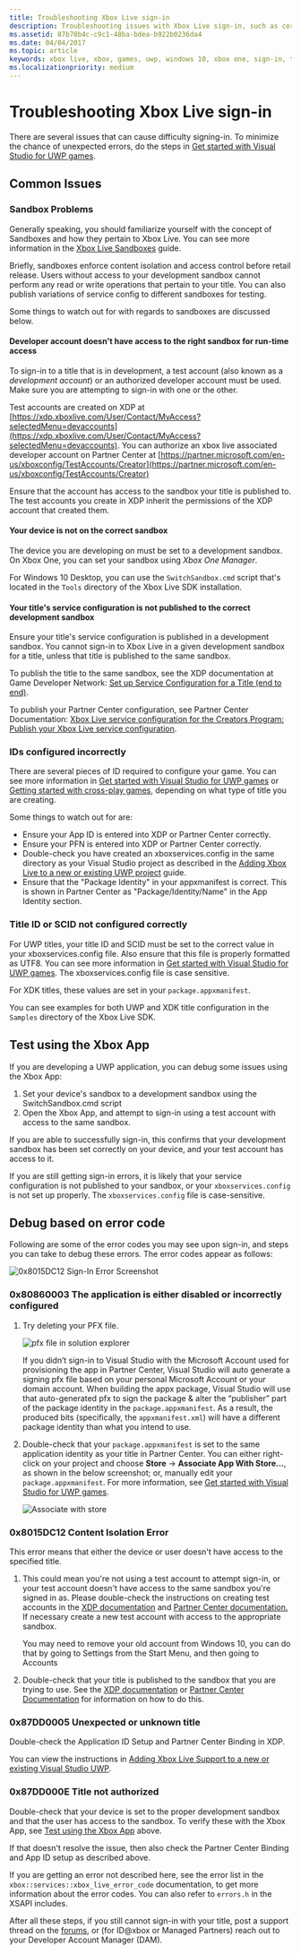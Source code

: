 ```yaml
---
title: Troubleshooting Xbox Live sign-in
description: Troubleshooting issues with Xbox Live sign-in, such as correct sandbox and configuration IDs.
ms.assetid: 87b70b4c-c9c1-48ba-bdea-b922b0236da4
ms.date: 04/04/2017
ms.topic: article
keywords: xbox live, xbox, games, uwp, windows 10, xbox one, sign-in, troubleshoot
ms.localizationpriority: medium
---
```


# Troubleshooting Xbox Live sign-in

There are several issues that can cause difficulty signing-in.
To minimize the chance of unexpected errors, do the steps in [Get started with Visual Studio for UWP games](../../get-started-with-partner/get-started-with-visual-studio-and-uwp.md).


## Common Issues


### Sandbox Problems

Generally speaking, you should familiarize yourself with the concept of Sandboxes and how they pertain to Xbox Live.
You can see more information in the [Xbox Live Sandboxes](../../xbox-live-sandboxes.md) guide.

Briefly, sandboxes enforce content isolation and access control before retail release.
Users without access to your development sandbox cannot perform any read or write operations that pertain to your title.
You can also publish variations of service config to different sandboxes for testing.

Some things to watch out for with regards to sandboxes are discussed below.


#### Developer account doesn't have access to the right sandbox for run-time access

To sign-in to a title that is in development, a test account (also known as a *development account*) or an authorized developer account must be used.
Make sure you are attempting to sign-in with one or the other.

Test accounts are created on XDP at [https://xdp.xboxlive.com/User/Contact/MyAccess?selectedMenu=devaccounts](https://xdp.xboxlive.com/User/Contact/MyAccess?selectedMenu=devaccounts).
You can authorize an xbox live associated developer account on Partner Center at [https://partner.microsoft.com/en-us/xboxconfig/TestAccounts/Creator](https://partner.microsoft.com/en-us/xboxconfig/TestAccounts/Creator)

Ensure that the account has access to the sandbox your title is published to.
The test accounts you create in XDP inherit the permissions of the XDP account that created them.


#### Your device is not on the correct sandbox

The device you are developing on must be set to a development sandbox.
On Xbox One, you can set your sandbox using *Xbox One Manager*.

For Windows 10 Desktop, you can use the `SwitchSandbox.cmd` script that's located in the `Tools` directory of the Xbox Live SDK installation.


#### Your title's service configuration is not published to the correct development sandbox

Ensure your title's service configuration is published in a development sandbox.
You cannot sign-in to Xbox Live in a given development sandbox for a title, unless that title is published to the same sandbox.

To publish the title to the same sandbox, see the XDP documentation at Game Developer Network:
[Set up Service Configuration for a Title (end to end)](https://developer.xboxlive.com/en-us/xdphelp/development/xdpdocs/Pages/setting_up_service_configuration_03_31_16.aspx#PublishServiceConfig).

To publish your Partner Center configuration, see Partner Center Documentation: [Xbox Live service configuration for the Creators Program: Publish your Xbox Live service configuration](../../get-started-with-creators/xbox-live-service-configuration-creators.md#publish-your-xbox-live-service-configuration).


### IDs configured incorrectly

There are several pieces of ID required to configure your game.
You can see more information in [Get started with Visual Studio for UWP games](../../get-started-with-partner/get-started-with-visual-studio-and-uwp.md) or [Getting started with cross-play games](../../get-started-with-partner/get-started-with-cross-play-games.md), depending on what type of title you are creating.

Some things to watch out for are:
* Ensure your App ID is entered into XDP or Partner Center correctly.
* Ensure your PFN is entered into XDP or Partner Center correctly.
* Double-check you have created an xboxservices.config in the same directory as your Visual Studio project as described in the [Adding Xbox Live to a new or existing UWP project](../../get-started-with-partner/get-started-with-visual-studio-and-uwp.md) guide.
* Ensure that the "Package Identity" in your appxmanifest is correct. This is shown in Partner Center as "Package/Identity/Name" in the App Identity section.


### Title ID or SCID not configured correctly

For UWP titles, your title ID and SCID must be set to the correct value in your xboxservices.config file. Also ensure that this file is properly formatted as UTF8. You can see more information in [Get started with Visual Studio for UWP games](../../get-started-with-partner/get-started-with-visual-studio-and-uwp.md). The xboxservices.config file is case sensitive.

For XDK titles, these values are set in your `package.appxmanifest`.

You can see examples for both UWP and XDK title configuration in the `Samples` directory of the Xbox Live SDK.


## Test using the Xbox App

If you are developing a UWP application, you can debug some issues using the Xbox App:
1. Set your device's sandbox to a development sandbox using the SwitchSandbox.cmd script
2. Open the Xbox App, and attempt to sign-in using a test account with access to the same sandbox.

If you are able to successfully sign-in, this confirms that your development sandbox has been set correctly on your device, and your test account has access to it.

If you are still getting sign-in errors, it is likely that your service configuration is not published to your sandbox, or your `xboxservices.config` is not set up properly.
The `xboxservices.config` file is case-sensitive.


## Debug based on error code

Following are some of the error codes you may see upon sign-in, and steps you can take to debug these errors.
The error codes appear as follows:

![0x8015DC12 Sign-In Error Screenshot](../../images/troubleshooting/sign_in_error.png)


### 0x80860003 The application is either disabled or incorrectly configured

1. Try deleting your PFX file.

   ![pfx file in solution explorer](../../images/troubleshooting/pfx_file.png)

   If you didn’t sign-in to Visual Studio with the Microsoft Account used for provisioning the app in Partner Center, Visual Studio will auto generate a signing pfx file based on your personal Microsoft Account or your domain account.
   When building the appx package, Visual Studio will use that auto-generated pfx to sign the package & alter the “publisher” part of the package identity in the `package.appxmanifest`.
   As a result, the produced bits (specifically, the `appxmanifest.xml`) will have a different package identity than what you intend to use.

2. Double-check that your `package.appxmanifest` is set to the same application identity as your title in Partner Center.
   You can either right-click on your project and choose **Store** -> **Associate App With Store...**, as shown in the below screenshot; or, manually edit your `package.appxmanifest`.
   For more information, see [Get started with Visual Studio for UWP games](../../get-started-with-partner/get-started-with-visual-studio-and-uwp.md).

   ![Associate with store](../../images/troubleshooting/appxmanifest_binding.png)


### 0x8015DC12 Content Isolation Error

This error means that either the device or user doesn't have access to the specified title.

1. This could mean you're not using a test account to attempt sign-in, or your test account doesn't have access to the same sandbox you're signed in as.
   Please double-check the instructions on creating test accounts in the [XDP documentation](https://developer.xboxlive.com/en-us/xdphelp/development/xdpdocs/Pages/creating_development_accounts_03_31_16.aspx) and [Partner Center documentation.](../../xbox-live-test-accounts.md) If necessary create a new test account with access to the appropriate sandbox.

    You may need to remove your old account from Windows 10, you can do that by going to Settings from the Start Menu, and then going to Accounts

2. Double-check that your title is published to the sandbox that you are trying to use.
   See the [XDP documentation](https://developer.xboxlive.com/en-us/xdphelp/development/xdpdocs/Pages/setting_up_service_configuration_03_31_16.aspx#PublishServiceConfig) or [Partner Center Documentation](../../xbox-live-service-configuration.md#sandbox-ids) for information on how to do this.


### 0x87DD0005 Unexpected or unknown title

Double-check the Application ID Setup and Partner Center Binding in XDP.

<!--tbd fix the hot text-->
You can view the instructions in [Adding Xbox Live Support to a new or existing Visual Studio UWP](https://docs.microsoft.com/en-us/windows-hardware/drivers/devapps/step-1--create-a-uwp-device-app#associate-your-app-with-the-microsoft-store).


### 0x87DD000E Title not authorized

Double-check that your device is set to the proper development sandbox and that the user has access to the sandbox.
To verify these with the Xbox App, see [Test using the Xbox App](#test-using-the-xbox-app) above.

If that doesn't resolve the issue, then also check the Partner Center Binding and App ID setup as described above.

If you are getting an error not described here, see the error list in the `xbox::services::xbox_live_error_code` documentation, to get more information about the error codes.
You can also refer to `errors.h` in the XSAPI includes.

After all these steps, if you still cannot sign-in with your title, post a support thread on the [forums](http://forums.xboxlive.com), or (for ID@xbox or Managed Partners) reach out to your Developer Account Manager (DAM).
